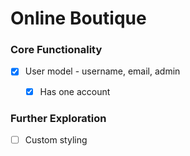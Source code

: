 # Online Boutique

### Core Functionality
- [x] User model - username, email, admin
  - [x] Has one account


### Further Exploration
- [ ] Custom styling
